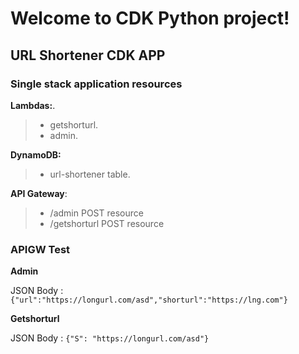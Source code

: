 
# Welcome to CDK Python project!

## URL Shortener CDK APP 

### Single stack application resources

**Lambdas:**.   
> - getshorturl. 
> - admin.   

**DynamoDB:**  
> - url-shortener table. 

**API Gateway**:  
> - /admin POST resource
> - /getshorturl POST resource 

### APIGW Test

**Admin**

  JSON Body : `{"url":"https://longurl.com/asd","shorturl":"https://lng.com"}`

**Getshorturl**

  JSON Body : `{"S": "https://longurl.com/asd"}`
